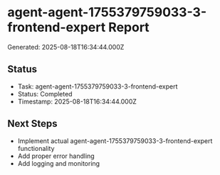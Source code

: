 # agent-agent-1755379759033-3-frontend-expert Report

Generated: 2025-08-18T16:34:44.000Z

## Status
- Task: agent-agent-1755379759033-3-frontend-expert
- Status: Completed
- Timestamp: 2025-08-18T16:34:44.000Z

## Next Steps
- Implement actual agent-agent-1755379759033-3-frontend-expert functionality
- Add proper error handling
- Add logging and monitoring
